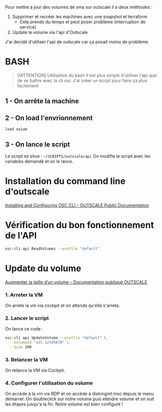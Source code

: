 Pour mettre à jour des volumes de vms sur outscale il a deux méthodes : 
1. Supprimer et recréer les machines avec une snapshot et terraform
	* Cela prends du temps et peut poser problème (interruption de service)
2. Update le volume via l'api d'Outscale

J'ai decidé d'utiliser l'api de outscale car ça posait moins de problème. 

# BASH

> [!ATTENTION] Utilisation du bash
> Il est plus simple d'utiliser l'api que de se battre avec la cli osc
> J'ai créer un script pour faire ça plus facilement

## 1 - On arrête la machine

## 2 - On load l'envrionnement

```
load oniam
```

##  3 - On lance le script

Le script se situe : `~/SCRIPTS/outscale/api`
On modifie le script avec les variables demandé et on le lance. 

# Installation du command line d'outscale
[Installing and Configuring OSC CLI – OUTSCALE Public Documentation](https://docs.outscale.com/en/userguide/Installing-and-Configuring-OSC-CLI.html)

# Vérification du bon fonctionnement de l'API
``` sh
osc-cli api ReadVolumes --profile "default"
```

# Update du volume
[Augmenter la taille d’un volume – Documentation publique OUTSCALE](https://docs.outscale.com/fr/userguide/Augmenter-la-taille-d-un-volume.html#_Instance_Windows)

### 1. Arreter la VM

On arrete la vm via cockpit et on attends qu'elle s'arrete.

### 2. Lancer le script

On lance ce code  :

``` sh
osc-cli api UpdateVolume --profile "default" \
  --VolumeId "vol-12345678" \
  --Size 200
```

### 3. Relancer la VM

On relance la VM via Cockpit.

### 4. Configurer l'utilisation du volume 
On accède à la vm via RDP et on accède à diskmgmt.msc depuis le menu démarrer. On doubleclick sur notre volume puis etendre volume et on suit les étapes jusqu'a la fin. 
Notre volume est bien configuré !


